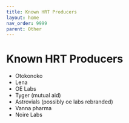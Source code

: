 ```yaml
---
title: Known HRT Producers
layout: home
nav_order: 9999
parent: Other
---
```


# Known HRT Producers

* Otokonoko
* Lena
* OE Labs
* Tyger (mutual aid)
* Astrovials (possibly oe labs rebranded)
* Vanna pharma
* Noire Labs
